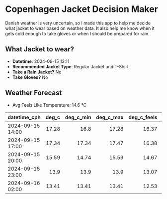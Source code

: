 
# Copenhagen Jacket Decision Maker

Danish weather is very uncertain, so I made this app to help me decide what jacket to wear based on weather data. 
It also help me know when it gets cold enough to take gloves or when I should be prepared for rain.

## What Jacket to wear?

- **Datetime**: 2024-09-15 13:11
- **Recommended Jacket Type**: Regular Jacket and T-Shirt
- **Take a Rain Jacket?** No
- **Take Gloves?** No

## Weather Forecast
- Avg Feels Like Temperature: 14.6 °C

| datetime_cph     |   deg_c |   deg_c_min |   deg_c_max |   deg_c_feels | weather   | wind   | rain   |
|:-----------------|--------:|------------:|------------:|--------------:|:----------|:-------|:-------|
| 2024-09-15 14:00 |   17.28 |       16.8  |       17.28 |         16.37 | Clouds    | Low    | None   |
| 2024-09-15 17:00 |   17.34 |       17.34 |       17.47 |         16.38 | Clouds    | Low    | None   |
| 2024-09-15 20:00 |   15.59 |       14.74 |       15.59 |         14.67 | Clouds    | Low    | None   |
| 2024-09-15 23:00 |   13.9  |       13.9  |       13.9  |         13.07 | Clouds    | Low    | None   |
| 2024-09-16 02:00 |   13.41 |       13.41 |       13.41 |         12.53 | Clouds    | Low    | None   |
        